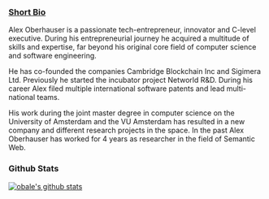 ### [Short Bio][website]

Alex Oberhauser is a passionate tech-entrepreneur, innovator and C-level
executive. During his entrepreneurial journey he acquired a multitude
of skills and expertise, far beyond his original core field of computer
science and software engineering.

He has co-founded the companies Cambridge Blockchain Inc and Sigimera Ltd.
Previously he started the incubator project Networld R&D. During his
career Alex filed multiple international software patents and lead
multi-national teams.

His work during the joint master degree in computer science on the
University of Amsterdam and the VU Amsterdam has resulted in a new
company and different research projects in the space. In the past
Alex Oberhauser has worked for 4 years as researcher in the field
of Semantic Web.

### Github Stats

[![obale's github stats](https://github-readme-stats.vercel.app/api?username=obale)](https://github.com/obale)

[website]: https://alex-oberhauser.com